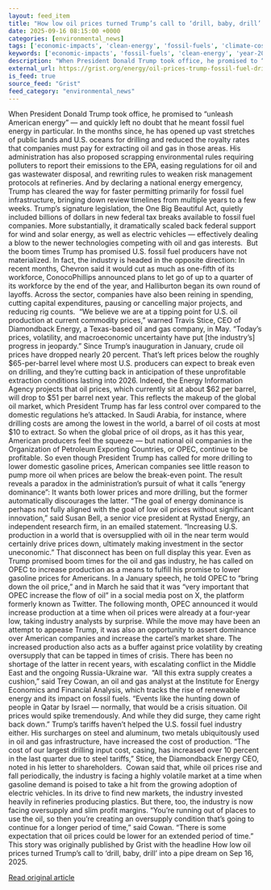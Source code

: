 ```yaml
---
layout: feed_item
title: "How low oil prices turned Trump’s call to ‘drill, baby, drill’ into a pipe dream"
date: 2025-09-16 08:15:00 +0000
categories: [environmental_news]
tags: ['economic-impacts', 'clean-energy', 'fossil-fuels', 'climate-costs', 'year-2026', 'solar-power', 'wind-power', 'renewable-energy', 'urgent', 'emissions']
keywords: ['economic-impacts', 'fossil-fuels', 'clean-energy', 'year-2026', 'climate-costs', 'trump', 'prices', 'turned']
description: "When President Donald Trump took office, he promised to “unleash American energy” — and quickly left no doubt that he meant fossil fuel energy in particular"
external_url: https://grist.org/energy/oil-prices-trump-fossil-fuel-drilling/
is_feed: true
source_feed: "Grist"
feed_category: "environmental_news"
---
```


When President Donald Trump took office, he promised to “unleash American energy” — and quickly left no doubt that he meant fossil fuel energy in particular. In the months since, he has opened up vast stretches of public lands and U.S. oceans for drilling and reduced the royalty rates that companies must pay for extracting oil and gas in those areas. His administration has also proposed scrapping environmental rules requiring polluters to report their emissions to the EPA, easing regulations for oil and gas wastewater disposal, and rewriting rules to weaken risk management protocols at refineries. And by declaring a national energy emergency, Trump has cleared the way for faster permitting primarily for fossil fuel infrastructure, bringing down review timelines from multiple years to a few weeks. Trump’s signature legislation, the One Big Beautiful Act, quietly included billions of dollars in new federal tax breaks available to fossil fuel companies. More substantially, it dramatically scaled back federal support for wind and solar energy, as well as electric vehicles — effectively dealing a blow to the newer technologies competing with oil and gas interests.&nbsp; But the boom times Trump has promised U.S. fossil fuel producers have not materialized. In fact, the industry is headed in the opposite direction: In recent months, Chevron said it would cut as much as one-fifth of its workforce, ConocoPhillips announced plans to let go of up to a quarter of its workforce by the end of the year, and Halliburton began its own round of layoffs. Across the sector, companies have also been reining in spending, cutting capital expenditures, pausing or cancelling major projects, and reducing rig counts.&nbsp; “We believe we are at a tipping point for U.S. oil production at current commodity prices,” warned Travis Stice, CEO of Diamondback Energy, a Texas-based oil and gas company, in May. “Today&#8217;s prices, volatility, and macroeconomic uncertainty have put [the industry’s] progress in jeopardy.” Since Trump’s inauguration in January, crude oil prices have dropped nearly 20 percent. That’s left prices below the roughly $65-per-barrel level where most U.S. producers can expect to break even on drilling, and they’re cutting back in anticipation of these unprofitable extraction conditions lasting into 2026. Indeed, the Energy Information Agency projects that oil prices, which currently sit at about $62 per barrel, will drop to $51 per barrel next year. This reflects the makeup of the global oil market, which President Trump has far less control over compared to the domestic regulations he’s attacked. In Saudi Arabia, for instance, where drilling costs are among the lowest in the world, a barrel of oil costs at most $10 to extract. So when the global price of oil drops, as it has this year, American producers feel the squeeze — but national oil companies in the Organization of Petroleum Exporting Countries, or OPEC, continue to be profitable. So even though President Trump has called for more drilling to lower domestic gasoline prices, American companies see little reason to pump more oil when prices are below the break-even point. The result reveals a paradox in the administration’s pursuit of what it calls “energy dominance”: It wants both lower prices and more drilling, but the former automatically discourages the latter. “The goal of energy dominance is perhaps not fully aligned with the goal of low oil prices without significant innovation,” said Susan Bell, a senior vice president at Rystad Energy, an independent research firm, in an emailed statement. “Increasing U.S. production in a world that is oversupplied with oil in the near term would certainly drive prices down, ultimately making investment in the sector uneconomic.” That disconnect has been on full display this year. Even as Trump promised boom times for the oil and gas industry, he has called on OPEC to increase production as a means to fulfill his promise to lower gasoline prices for Americans. In a January speech, he told OPEC to “bring down the oil price,” and in March he said that it was “very important that OPEC increase the flow of oil” in a social media post on X, the platform formerly known as Twitter. The following month, OPEC announced it would increase production at a time when oil prices were already at a four-year low, taking industry analysts by surprise. While the move may have been an attempt to appease Trump, it was also an opportunity to assert dominance over American companies and increase the cartel’s market share. The increased production also acts as a buffer against price volatility by creating oversupply that can be tapped in times of crisis. There has been no shortage of the latter in recent years, with escalating conflict in the Middle East and the ongoing Russia-Ukraine war.&nbsp; “All this extra supply creates a cushion,” said Trey Cowan, an oil and gas analyst at the Institute for Energy Economics and Financial Analysis, which tracks the rise of renewable energy and its impact on fossil fuels. “Events like the hunting down of people in Qatar by Israel — normally, that would be a crisis situation. Oil prices would spike tremendously. And while they did surge, they came right back down.” Trump’s tariffs haven’t helped the U.S. fossil fuel industry either. His surcharges on steel and aluminum, two metals ubiquitously used in oil and gas infrastructure, have increased the cost of production. “The cost of our largest drilling input cost, casing, has increased over 10 percent in the last quarter due to steel tariffs,” Stice, the Diamondback Energy CEO, noted in his letter to shareholders.&nbsp; Cowan said that, while oil prices rise and fall periodically, the industry is facing a highly volatile market at a time when gasoline demand is poised to take a hit from the growing adoption of electric vehicles. In its drive to find new markets, the industry invested heavily in refineries producing plastics. But there, too, the industry is now facing oversupply and slim profit margins. “You&#8217;re running out of places to use the oil, so then you&#8217;re creating an oversupply condition that&#8217;s going to continue for a longer period of time,” said Cowan. “There is some expectation that oil prices could be lower for an extended period of time.” This story was originally published by Grist with the headline How low oil prices turned Trump&#8217;s call to &#8216;drill, baby, drill&#8217; into a pipe dream on Sep 16, 2025.

[Read original article](https://grist.org/energy/oil-prices-trump-fossil-fuel-drilling/)
